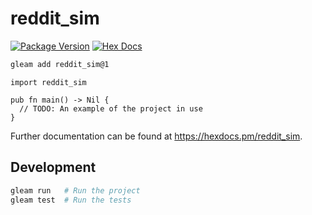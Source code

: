 # reddit_sim

[![Package Version](https://img.shields.io/hexpm/v/reddit_sim)](https://hex.pm/packages/reddit_sim)
[![Hex Docs](https://img.shields.io/badge/hex-docs-ffaff3)](https://hexdocs.pm/reddit_sim/)

```sh
gleam add reddit_sim@1
```
```gleam
import reddit_sim

pub fn main() -> Nil {
  // TODO: An example of the project in use
}
```

Further documentation can be found at <https://hexdocs.pm/reddit_sim>.

## Development

```sh
gleam run   # Run the project
gleam test  # Run the tests
```
